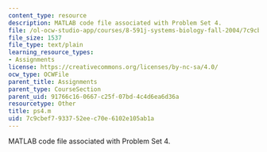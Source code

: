 ```yaml
---
content_type: resource
description: MATLAB code file associated with Problem Set 4.
file: /ol-ocw-studio-app/courses/8-591j-systems-biology-fall-2004/7c9cbef7933752eec70e6102e105ab1a_ps4.m
file_size: 1537
file_type: text/plain
learning_resource_types:
- Assignments
license: https://creativecommons.org/licenses/by-nc-sa/4.0/
ocw_type: OCWFile
parent_title: Assignments
parent_type: CourseSection
parent_uid: 91766c16-0667-c25f-07bd-4c4d6ea6d36a
resourcetype: Other
title: ps4.m
uid: 7c9cbef7-9337-52ee-c70e-6102e105ab1a
---
```

MATLAB code file associated with Problem Set 4.